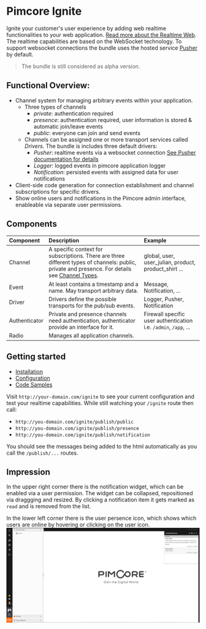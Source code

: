 # Pimcore Ignite

Ignite your customer's user experience by adding web realtime functionalities to your web application. [Read more about the Realtime Web](docs/realtime.md). The realtime capabilities are based on the WebSocket technology. To support websocket connections the bundle uses the hosted service [Pusher](https://pusher.com/) by default.

> The bundle is still considered as alpha version.

## Functional Overview:

- Channel system for managing arbitrary events within your application.
    - Three types of channels
        - _private_: authentication required
        - _presence_: authentication required, user information is stored & automatic join/leave events
        - _public_: everyone can join and send events
    - Channels can be assigned one or more transport services called _Drivers_. The bundle is includes three default drivers:
        - _Pusher_: realtime events via a websocket connection [See Pusher documentation for details](https://pusher.com/docs)
        - _Logger_: logged events in pimcore application logger
        - _Notification_: persisted events with assigned data for user notifications
- Client-side code generation for connection establishment and channel subscriptions for specific drivers.
- Show online users and notifications in the Pimcore admin interface, enableable via separate user permissions.


## Components

| Component | Description | Example |
|:-------------|:------------- |:------------- |
| Channel | A specific context for subscriptions. There are three different types of channels: public, private and presence. For details see [Channel Types](https://pusher.com/docs/client_api_guide/client_channels#channel_types).  | global, user, user_julian, product, product_shirt ... |
| Event | At least contains a timestamp and a name. May transport arbitrary data. | Message, Notification, ... |
| Driver | Drivers define the possible transports for the pub/sub events.    | Logger, Pusher, Notification |
| Authenticator | Private and presence channels need authentication, authenticator provide an interface for it. | Firewall specific user authentication i.e. `/admin`, `/app`, ... |
| Radio | Manages all application channels. |  |

## Getting started
- [Installation](./docs/Installation.md)
- [Configuration](./docs/Configuration.md)
- [Code Samples](./docs/Codesamples.md)

Visit `http://your-domain.com/ignite` to see your current configuration and test your realtime capabilities. While still watching your `/ignite` route then call:
- `http://you-domain.com/ignite/publish/public`
- `http://you-domain.com/ignite/publish/presence`
- `http://you-domain.com/ignite/publish/notification`

You should see the messages being added to the html automatically as you call the `/publish/...` routes.

## Impression

In the upper right corner there is the notification widget, which can be enabled via a user permission. 
The widget can be collapsed, repositioned via draggging and resized. 
By clicking a notification item it gets marked as `read` and is removed from the list.

In the lower left corner there is the user persence icon, which shows which users are online by hovering or clicking on the user icon.
![Screenshot](./docs/img/screen_1.PNG "Online Users and Notifications")
